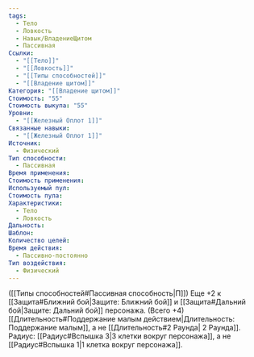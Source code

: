 ```yaml
---
tags:
  - Тело
  - Ловкость
  - Навык/ВладениеЩитом
  - Пассивная
Ссылки:
  - "[[Тело]]"
  - "[[Ловкость]]"
  - "[[Типы способностей]]"
  - "[[Владение щитом]]"
Категория: "[[Владение щитом]]"
Стоимость: "55"
Стоимость выкупа: "55"
Уровни:
  - "[[Железный Оплот 1]]"
Связанные навыки:
  - "[[Железный Оплот 1]]"
Источник:
  - Физический
Тип способности:
  - Пассивная
Время применения: 
Стоимость применения: 
Используемый пул: 
Стоимость пула: 
Характеристики:
  - Тело
  - Ловкость
Дальность: 
Шаблон: 
Количество целей: 
Время действия:
  - Пассивно-постоянно
Тип воздействия:
  - Физический
---
```

([[Типы способностей#Пассивная способность|П]]) Еще +2 к [[Защита#Ближний бой|Защите: Ближний бой]] и [[Защита#Дальний бой|Защите: Дальний бой]] персонажа. (Всего +4)
[[Длительность#Поддержание малым действием|Длительность: Поддержание малым]], а не [[Длительность#2 Раунда| 2 Раунда]].
Радиус: [[Радиус#Вспышка 3|3 клетки вокруг персонажа]], а не [[Радиус#Вспышка 1|1 клетка вокруг персонажа]].
